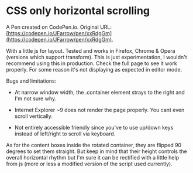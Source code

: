 # CSS only horizontal scrolling 

A Pen created on CodePen.io. Original URL: [https://codepen.io/JFarrow/pen/xxRdgGm](https://codepen.io/JFarrow/pen/xxRdgGm).

With a little js for layout. 
Tested and works in Firefox, Chrome & Opera (versions which support transform).
This is just experimentation, I wouldn't recommend using this in production.
Check the full page to see it work properly. For some reason it's not displaying as expected in editor mode.

Bugs and limitations:

* At narrow window width, the .container element strays to the right and I'm not sure why.

* Internet Explorer ~9 does not render the page properly. You cant even scroll vertically.

* Not entirely accessible friendly since you've to use up/down keys instead of left/right to scroll via keyboard.

As for the content boxes inside the rotated container, they are flipped 90 degrees to set them straight. But keep in mind that their height controls the overall horizontal rhythm but I'm sure it can be rectified with a little help from js (more or less a modified version of the script used currently).
